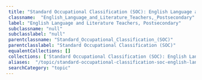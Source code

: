 ```yaml
--- 
 title: "Standard Occupational Classification (SOC): English Language and Literature Teachers, Postsecondary" 
 classname:  "English_Language_and_Literature_Teachers,_Postsecondary" 
 label: "English Language and Literature Teachers, Postsecondary" 
 subclassname: "null" 
 subclasslabel: "null" 
 parentclassname: "Standard_Occupational_Classification_(SOC)" 
 parentclasslabel: "Standard Occupational Classification (SOC)" 
 equalentCollections: [] 
 collections: ['Standard Occupational Classification (SOC): English Language and Literature Teachers, Postsecondary']
 aliases:  "/topic/standard-occupational-classification-soc-english-language-and-literature-teachers-postsecondary"  
 searchCategory: "topic" 
---
```

